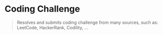 # Coding Challenge

> Resolves and submits coding challenge from many sources, such as: LeetCode, HackerRank, Codility, ...
